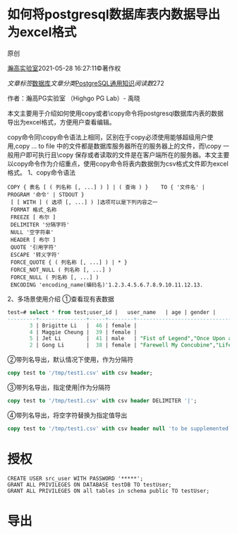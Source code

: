 # 如何将postgresql数据库表内数据导出为excel格式

 原创

[瀚高实验室](https://blog.51cto.com/u_13646489)2021-05-28 16:27:11©著作权

*文章标签*[数据库](https://blog.51cto.com/topic/the-database-1.html)*文章分类*[PostgreSQL通用知识](https://blog.51cto.com/u_13646489/category1)*阅读数*272

作者：瀚高PG实验室 （Highgo PG Lab）- 禹晓

本文主要用于介绍如何使用copy或者\copy命令将postgresql数据库内表的数据导出为excel格式，方便用户查看编辑。

copy命令同\copy命令语法上相同，区别在于copy必须使用能够超级用户使用,copy … to file 中的文件都是数据库服务器所在的服务器上的文件，而\copy 一般用户即可执行且\copy 保存或者读取的文件是在客户端所在的服务器。本文主要以copy命令作为介绍重点，使用copy命令将表内数据倒为csv格式文件即为excel格式。
1、copy命令语法

```excel
COPY { 表名 [ ( 列名称 [, ...] ) ] | ( 查询 ) }    TO { '文件名' | PROGRAM '命令' | STDOUT }   
 [ [ WITH ] ( 选项 [, ...] ) ]选项可以是下列内容之一
 FORMAT 格式_名称    
 FREEZE [ 布尔 ]    
 DELIMITER '分隔字符'    
 NULL '空字符串'    
 HEADER [ 布尔 ]    
 QUOTE '引用字符'    
 ESCAPE '转义字符'    
 FORCE_QUOTE { ( 列名称 [, ...] ) | * }    
 FORCE_NOT_NULL ( 列名称 [, ...] )    
 FORCE_NULL ( 列名称 [, ...] )    
 ENCODING 'encoding_name(编码名)'1.2.3.4.5.6.7.8.9.10.11.12.13.
```

2、多场景使用介绍
①查看现有表数据

```sql
test=# select * from test;user_id |   user_name   | age | gender |                    remark                    
---------+---------------+-----+--------+----------------------------------------------       1 | Jackie Chan   |  45 | male   | "police story","project A","rush hour"
       3 | Brigitte Li   |  46 | female | 
       4 | Maggie Cheung |  39 | female | 
       5 | Jet Li        |  41 | male   | "Fist of Legend","Once Upon a Time in China"
       2 | Gong Li       |  38 | female | "Farewell My Concubine","Lifetimes Living"(5 行记录)1.2.3.4.5.6.
```

②带列名导出，默认情况下使用，作为分隔符

```sql
copy test to '/tmp/test1.csv' with csv header;
```

③带列名导出，指定使用|作为分隔符

```sql
copy test to '/tmp/test1.csv' with csv header DELIMITER '|';

```

④带列名导出，将空字符替换为指定值导出

```sql
copy test to '/tmp/test1.csv' with csv header null 'to be supplemented';
```



# 授权



```
CREATE USER src_user WITH PASSWORD '*****';
GRANT ALL PRIVILEGES ON DATABASE testDB TO testUser;
GRANT ALL PRIVILEGES ON all tables in schema public TO testUser;

```



# 导出

```

```

